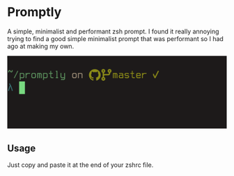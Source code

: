 # Promptly
A simple, minimalist and performant zsh prompt. I found it really annoying trying to find a good simple minimalist prompt that was performant so I had ago at making my own.

![](promptly.png)

## Usage
Just copy and paste it at the end of your zshrc file.
